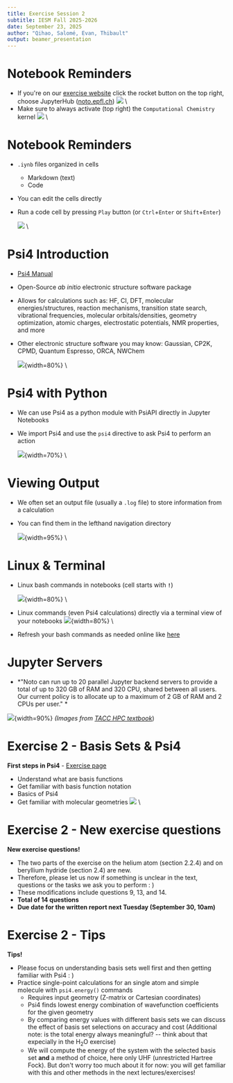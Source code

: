 ```yaml
---
title: Exercise Session 2
subtitle: IESM Fall 2025-2026
date: September 23, 2025
author: "Qihao, Salomé, Evan, Thibault" 
output: beamer_presentation
---
```


# Notebook Reminders
- If you're on our [exercise website](https://lcbc-epfl.github.io/iesm-public/intro.html) click the rocket button on the top right, choose JupyterHub ([noto.epfl.ch](https://noto.epfl.ch/))
		![](/data/iesm/img_slides/Ex1/notebooks.png) \
- Make sure to always activate (top right) the `Computational Chemistry` kernel
		![](/data/iesm/img_slides/Ex1/kernel.png) \

# Notebook Reminders
- `.iynb` files organized in cells
	- Markdown (text)
	- Code 
- You can edit the cells directly 
- Run a code cell by pressing `Play` button (or `Ctrl`+`Enter` or `Shift`+`Enter`)

	![](/data/iesm/img_slides/Ex1/jn_1.png) \

# Psi4 Introduction
- [Psi4 Manual](https://psicode.org/psi4manual/master/index.html)
- Open-Source *ab initio* electronic structure software package
- Allows for calculations such as: HF, CI, DFT, molecular energies/structures, reaction mechanisms, transition state search, vibrational frequencies, molecular orbitals/densities, geometry optimization, atomic charges, electrostatic potentials, NMR properties, and more 
- Other electronic structure software you may know: Gaussian, CP2K, CPMD, Quantum Espresso, ORCA, NWChem 

	![](/data/iesm/img_slides/Ex2/psi4.png){width=80%}  \
  
# Psi4 with Python
- We can use Psi4 as a python module with PsiAPI directly in Jupyter Notebooks 
- We import Psi4 and use the `psi4` directive to ask Psi4 to perform an action 

	![](/data/iesm/img_slides/Ex2/psi4_api.png){width=70%} \ 

# Viewing Output
- We often set an output file (usually a `.log` file) to store information from a calculation
- You can find them in the lefthand navigation directory 

	![](/data/iesm/img_slides/Ex2/output_example.png){width=95%}  \
	
# Linux & Terminal
- Linux bash commands in notebooks (cell starts with  **`!`**)

	![](/data/iesm/img_slides/Ex2/linux_commands.png){width=80%} \
- Linux commands (even Psi4 calculations) directly via a terminal view of your notebooks
	![](/data/iesm/img_slides/Ex2/terminal.png){width=80%} \ 

- Refresh your bash commands as needed online like [here](https://dev.to/awwsmm/101-bash-commands-and-tips-for-beginners-to-experts-30je)


# Jupyter Servers
- *"Noto can run up to 20 parallel Jupyter backend servers to provide a total of up to 320 GB of RAM and 320 CPU, shared between all users. Our current policy is to allocate up to a maximum of 2 GB of RAM and 2 CPUs per user." *

![](/data/iesm/img_slides/Ex2/HPC_architecture.png){width=90%} 
*(Images from [TACC HPC textbook](https://zenodo.org/record/49897)*)


# Exercise 2 - Basis Sets & Psi4
**First steps in Psi4** - [Exercise page](https://lcbc-epfl.github.io/iesm-public/Exercises/Ex2/IESM_Ex2.html)

* Understand what are basis functions
* Get familiar with basis function notation
* Basics of Psi4
* Get familiar with molecular geometries
![](/data/iesm/img_slides/Ex2/ex2_goals.png) \

# Exercise 2 - New exercise questions
**New exercise questions!**

* The two parts of the exercise on the helium atom (section 2.2.4) and on beryllium hydride (section 2.4) are new.
* Therefore, please let us now if something is unclear in the text, questions or the tasks we ask you to perform : )
* These modifications include questions 9, 13, and 14.
* **Total of 14 questions**
* **Due date for the written report next Tuesday (September 30, 10am)**

# Exercise 2 - Tips
**Tips!**

* Please focus on understanding basis sets well first and then getting familiar with Psi4 : ) 
* Practice single-point calculations for an single atom and simple molecule with `psi4.energy()` commands
	* Requires input geometry (Z-matrix or Cartesian coordinates)
	* Psi4 finds lowest energy combination of wavefunction coefficients for the given geometry
	* By comparing energy values with different basis sets we can discuss the effect of basis set selections on accuracy and cost (Additional note: is the total energy always meaningful? -- think about that expecially in the H$_2$O exercise)
	* We will compute the energy of the system with the selected basis set **and** a method of choice, here only UHF (unrestricted Hartree Fock). But don't worry too much about it for now: you will get familiar with this and other methods in the next lectures/exercises!
